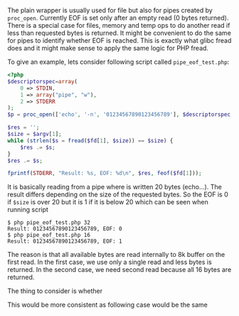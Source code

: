 The plain wrapper is usually used for file but also for pipes created by `proc_open`. Currently EOF is set only after an empty read (0 bytes returned). There is a special case for files, memory and temp ops to do another read if less than requested bytes is returned. It might be convenient to do the same for pipes to identify whether EOF is reached. This is exactly what glibc fread does and it might make sense to apply the same logic for PHP fread.

To give an example, lets consider following script called `pipe_eof_test.php`:
```php
<?php
$descriptorspec=array(
	0 => STDIN,
	1 => array("pipe", "w"),
	2 => STDERR
);
$p = proc_open(['echo', '-n', '01234567890123456789'], $descriptorspec, $fd);

$res = '';
$size = $argv[1];
while (strlen($s = fread($fd[1], $size)) == $size) {
	$res .= $s;
}
$res .= $s;

fprintf(STDERR, "Result: %s, EOF: %d\n", $res, feof($fd[1]));
```
It is basically reading from a pipe where is written 20 bytes (echo...). The result differs depending on the size of the requested bytes. So the EOF is 0 if `$size` is over 20 but it is 1 if it is below 20 which can be seen when running script

```
$ php pipe_eof_test.php 32
Result: 01234567890123456789, EOF: 0
$ php pipe_eof_test.php 16
Result: 01234567890123456789, EOF: 1
```
The reason is that all available bytes are read internally to 8k buffer on the first read. In the first case, we use only a single read and less bytes is returned. In the second case, we need second read because all 16 bytes are returned. 

The thing to consider is whether 


 This would be more consistent as following case would be the same